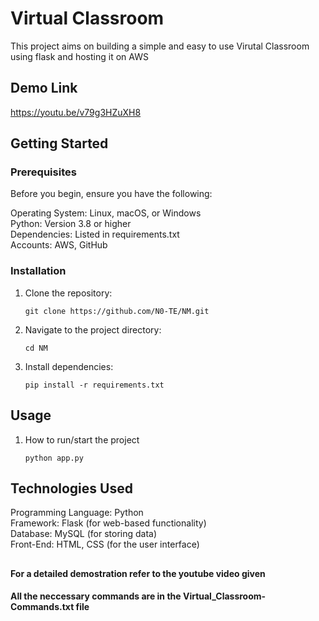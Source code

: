 
# Virtual Classroom

This project aims on building a simple and easy to use Virutal Classroom using flask and hosting it on AWS

## Demo Link

https://youtu.be/v79g3HZuXH8

## Getting Started

### Prerequisites

Before you begin, ensure you have the following:

Operating System: Linux, macOS, or Windows  
Python: Version 3.8 or higher  
Dependencies: Listed in requirements.txt  
Accounts: AWS, GitHub  

### Installation

1. Clone the repository:
   ```bash/zsh
   git clone https://github.com/N0-TE/NM.git
   ```
2. Navigate to the project directory:
   ```bash/zsh
   cd NM
   ```
3. Install dependencies:
   ```bash/zsh
   pip install -r requirements.txt
   ```

## Usage

1. How to run/start the project
   ```bash/zsh
   python app.py
   ```
   
## Technologies Used

Programming Language: Python  
Framework: Flask (for web-based functionality)  
Database: MySQL (for storing data)  
Front-End: HTML, CSS (for the user interface)  

##  
#### For a detailed demostration refer to the youtube video given
#### All the neccessary commands are in the Virtual_Classroom-Commands.txt file
